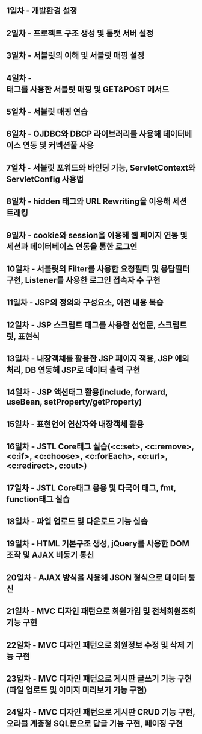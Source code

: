 ## 1일차 - 개발환경 설정
## 2일차 - 프로젝트 구조 생성 및 톰캣 서버 설정
## 3일차 - 서블릿의 이해 및 서블릿 매핑 설정
## 4일차 - <form> 태그를 사용한 서블릿 매핑 및 GET&POST 메서드
## 5일차 - 서블릿 매핑 연습
## 6일차 - OJDBC와 DBCP 라이브러리를 사용해 데이터베이스 연동 및 커넥션풀 사용
## 7일차 - 서블릿 포워드와 바인딩 기능, ServletContext와 ServletConfig 사용법
## 8일차 - hidden 태그와 URL Rewriting을 이용해 세션 트래킹 
## 9일차 - cookie와 session을 이용해 웹 페이지 연동 및 세션과 데이터베이스 연동을 통한 로그인
## 10일차 - 서블릿의 Filter를 사용한 요청필터 및 응답필터 구현, Listener를 사용한 로그인 접속자 수 구현
## 11일차 - JSP의 정의와 구성요소, 이전 내용 복습
## 12일차 - JSP 스크립트 태그를 사용한 선언문, 스크립트릿, 표현식
## 13일차 - 내장객체를 활용한 JSP 페이지 적용, JSP 에외처리, DB 연동해 JSP로 데이터 출력 구현
## 14일차 - JSP 액션태그 활용(include, forward, useBean, setProperty/getProperty)
## 15일차 - 표현언어 연산자와 내장객체 활용
## 16일차 - JSTL Core태그 실습(<c:set>, <c:remove>, <c:if>, <c:choose>, <c:forEach>, <c:url>, <c:redirect>, c:out>)
## 17일차 - JSTL Core태그 응용 및 다국어 태그, fmt, function태그 실습
## 18일차 - 파일 업로드 및 다운로드 기능 실습
## 19일차 - HTML 기본구조 생성, jQuery를 사용한 DOM 조작 및 AJAX 비동기 통신
## 20일차 - AJAX 방식을 사용해 JSON 형식으로 데이터 통신
## 21일차 - MVC 디자인 패턴으로 회원가입 및 전체회원조회 기능 구현
## 22일차 - MVC 디자인 패턴으로 회원정보 수정 및 삭제 기능 구현
## 23일차 - MVC 디자인 패턴으로 게시판 글쓰기 기능 구현(파일 업로드 및 이미지 미리보기 기능 구현)
## 24일차 - MVC 디자인 패턴으로 게시판 CRUD 기능 구현, 오라클 계층형 SQL문으로 답글 기능 구현, 페이징 구현
